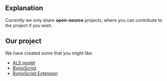 ## Explanation
Currently we only share **open-source** projects, where you can contribute to the project if you wish.
## Our project
We have created some that you might like.
- [ALS model](https://github.com/soteenstudio/als-model)
- [BynixScript](https://github.com/soteenstudio/BynixScript)
- [BynixScript Extension](https://github.com/soteenstudio/BynixScript-Extension)
